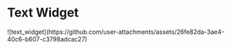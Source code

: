 <h1>Text Widget</h1>
![text_widget](https://github.com/user-attachments/assets/26fe82da-3ae4-40c6-b607-c3798adcac27)
